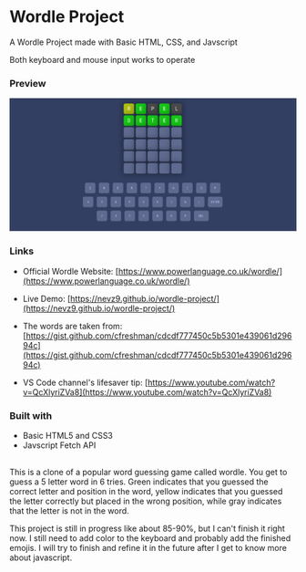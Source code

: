 # Wordle Project

A Wordle Project made with Basic HTML, CSS, and Javscript

Both keyboard and mouse input works to operate

### Preview

![](preview.png)

### Links

- Official Wordle Website: [https://www.powerlanguage.co.uk/wordle/](https://www.powerlanguage.co.uk/wordle/)

- Live Demo: [https://nevz9.github.io/wordle-project/](https://nevz9.github.io/wordle-project/)

- The words are taken from: [https://gist.github.com/cfreshman/cdcdf777450c5b5301e439061d29694c](https://gist.github.com/cfreshman/cdcdf777450c5b5301e439061d29694c)

- VS Code channel's lifesaver tip: [https://www.youtube.com/watch?v=QcXlyriZVa8](https://www.youtube.com/watch?v=QcXlyriZVa8)
### Built with

- Basic HTML5 and CSS3
- Javscript Fetch API

##

This is a clone of a popular word guessing game called wordle. You get to guess a 5 letter word in 6 tries. Green indicates that you guessed the correct letter and position in the word, yellow indicates that you guessed the letter correctly but placed in the wrong position, while gray indicates that the letter is not in the word.

This project is still in progress like about 85-90%, but I can't finish it right now. I still need to add color to the keyboard and probably add the finished emojis. I will try to finish and refine it in the future after I get to know more about javascript.


